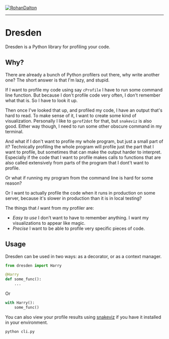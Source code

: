 [![RohanDalton](https://circleci.com/gh/RohanDalton/dresden.svg?style=shield)](https://circleci.com/gh/RohanDalton/dresden)

----

# Dresden

Dresden is a Python library for profiling your code.

## Why?
There are already a bunch of Python profilers out there, why write another one?
The short answer is that I'm lazy, and stupid. 

If I want to profile my code using say `cProfile` I have to run some command line function.
But because I don't profile code very often, I don't remember what that is. 
So I have to look it up. 

Then once I've looked that up, and profiled my code, I have an output that's hard to read. 
To make sense of it, I want to create some kind of visualization. 
Personally I like to `gprof2dot` for that, but `snakeviz` is also good.
Either way though, I need to run some other obscure command in my terminal.

And what if I don't want to profile my whole program, but just a small part of it?
Technically profiling the whole program will profile just the part that I want to profile, but sometimes that can make the output harder to interpret.
Especially if the code that I want to profile makes calls to functions that are also called extensively from parts of the program that I dont't want to profile.

Or what if running my program from the command line is hard for some reason?

Or I want to actually profile the code when it runs in production on some server, because it's slower in production than it is in local testing?

The things that *I* want from my profiler are:
* *Easy to use* I don't want to have to remember anything. 
I want my visualizations to appear like magic.
* *Precise* I want to be able to profile very specific pieces of code.


## Usage
Dresden can be used in two ways: as a decorator, or as a context manager.

```python
from dresden import Harry

@Harry
def some_func():
    ...
```

Or

```python
with Harry():
    some_func()
```

You can also view your profile results using [snakeviz](https://jiffyclub.github.io/snakeviz) if you have it installed in your environment.

```bash
python cli.py
```

